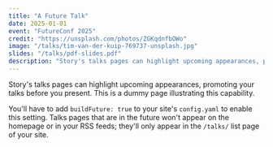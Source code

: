 ```yaml
---
title: "A Future Talk"
date: 2025-01-01
event: "FutureConf 2025"
credit: "https://unsplash.com/photos/ZGKqdnfbOWo"
image: "/talks/tim-van-der-kuip-769737-unsplash.jpg"
slides: "/talks/pdf-slides.pdf"
description: "Story's talks pages can highlight upcoming appearances, promoting your talks before you present."
---
```

Story's talks pages can highlight upcoming appearances, promoting your talks
before you present. This is a dummy page illustrating this capability.

You'll have to add `buildFuture: true` to your site's `config.yaml` to enable
this setting.  Talks pages that are in the future won't appear on the homepage
or in your RSS feeds; they'll only appear in the `/talks/` list page of your
site.
<!--more-->
